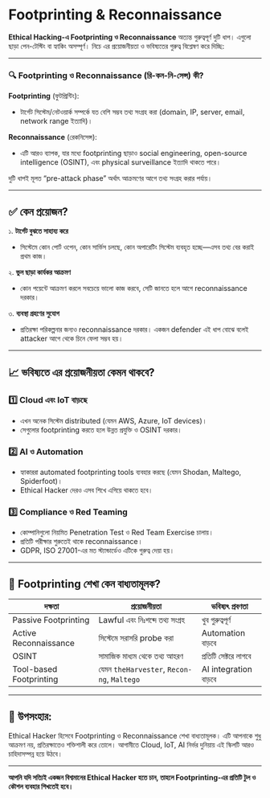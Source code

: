 # Footprinting & Reconnaissance 

**Ethical Hacking-এ Footprinting ও Reconnaissance** অত্যন্ত গুরুত্বপূর্ণ দুটি ধাপ। এগুলো ছাড়া পেন-টেস্টিং বা হ্যাকিং অসম্পূর্ণ। নিচে এর প্রয়োজনীয়তা ও ভবিষ্যতের গুরুত্ব বিশ্লেষণ করে দিচ্ছি:

---

### 🔍 **Footprinting ও Reconnaissance (রি-কন-নি-সেন্স) কী?**

**Footprinting** (ফুটপ্রিন্টিং):

-    টার্গেট সিস্টেম/নেটওয়ার্ক সম্পর্কে যত বেশি সম্ভব তথ্য সংগ্রহ করা (domain, IP, server, email, network range ইত্যাদি)।

**Reconnaissance** (রেকনিসেন্স):
-    এটি আরও ব্যাপক, যার মধ্যে footprinting ছাড়াও social engineering, open-source intelligence (OSINT), এবং physical surveillance ইত্যাদি থাকতে পারে।

দুটি ধাপই মূলত “pre-attack phase” অর্থাৎ আক্রমণের আগে তথ্য সংগ্রহ করার পর্যায়।

---

## ✅ কেন প্রয়োজন?

১. **টার্গেট বুঝতে সাহায্য করে**

* সিস্টেমে কোন পোর্ট ওপেন, কোন সার্ভিস চলছে, কোন অপারেটিং সিস্টেম ব্যবহৃত হচ্ছে—এসব তথ্য বের করাই প্রথম কাজ।

২. **ভুল ছাড়া কার্যকর আক্রমণ**

* কোন পয়েন্টে আক্রমণ করলে সবচেয়ে ভালো কাজ করবে, সেটি জানতে হলে আগে reconnaissance দরকার।

৩. **ব্যবস্থা গ্রহণের সুযোগ**

* প্রতিরক্ষা পরিকল্পনার জন্যও reconnaissance দরকার। একজন defender এই ধাপ বোঝে বলেই attacker আগে থেকে চিনে ফেলা সম্ভব হয়।

---

## 📈 ভবিষ্যতে এর প্রয়োজনীয়তা কেমন থাকবে?

### 1️⃣ **Cloud এবং IoT বাড়ছে**

* এখন অনেক সিস্টেম distributed (যেমন AWS, Azure, IoT devices)।
* সেগুলোর footprinting করতে হলে উন্নত প্রযুক্তি ও OSINT দরকার।

### 2️⃣ **AI ও Automation**

* হ্যাকাররা automated footprinting tools ব্যবহার করছে (যেমন Shodan, Maltego, Spiderfoot)।
* Ethical Hacker দেরও এসব শিখে এগিয়ে থাকতে হবে।

### 3️⃣ **Compliance ও Red Teaming**

* কোম্পানিগুলো নিয়মিত Penetration Test ও Red Team Exercise চালায়।
* প্রতিটি পরীক্ষার শুরুতেই থাকে reconnaissance।
* GDPR, ISO 27001-এর মত স্ট্যান্ডার্ডেও এটিকে গুরুত্ব দেয়া হয়।

---

## 🎯 Footprinting শেখা কেন বাধ্যতামূলক?

| দক্ষতা                  | প্রয়োজনীয়তা                                | ভবিষ্যৎ প্রবণতা       |
| ----------------------- | ------------------------------------------ | --------------------- |
| Passive Footprinting    | Lawful এবং নিঃশব্দে তথ্য সংগ্রহ            | খুব গুরুত্বপূর্ণ      |
| Active Reconnaissance   | সিস্টেমে সরাসরি probe করা                  | Automation বাড়বে      |
| OSINT                   | সামাজিক মাধ্যম থেকে তথ্য আহরণ              | প্রতিটি সেক্টরে লাগবে |
| Tool-based Footprinting | যেমন `theHarvester`, `Recon-ng`, `Maltego` | AI integration বাড়বে  |

---

## 🧠 উপসংহার:

Ethical Hacker হিসেবে Footprinting ও Reconnaissance শেখা বাধ্যতামূলক। এটি আপনাকে শুধু আক্রমণ নয়, প্রতিরক্ষাতেও শক্তিশালী করে তোলে। আগামীতে Cloud, IoT, AI নির্ভর দুনিয়ায় এই স্কিলটি আরও চাহিদাসম্পন্ন হয়ে উঠবে।

---

**আপনি যদি সত্যিই একজন বিশ্বমানের Ethical Hacker হতে চান, তাহলে Footprinting-এর প্রতিটি টুল ও কৌশল ব্যবহার শিখতেই হবে।**


